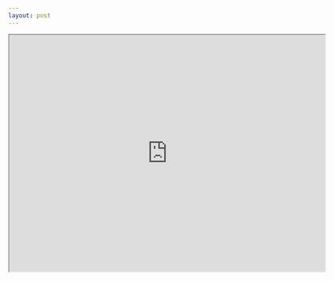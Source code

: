 ```yaml
---
layout: post
---
```

<iframe src="https://www.google.com/maps/d/embed?mid=1Vb5OD1a5nX2BrIMt7eVmQEbblJ9u_Uhw" width="640" height="480"></iframe>
